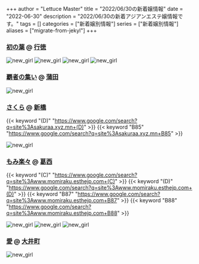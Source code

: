 +++
author = "Lettuce Master"
title = "2022/06/30の新着嬢情報"
date = "2022-06-30"
description = "2022/06/30の新着アジアンエステ嬢情報です。"
tags = []
categories = ["新着嬢別情報"]
series = ["新着嬢別情報"]
aliases = ["migrate-from-jekyl"]
+++
### [初の葉](http://gyotokuest.xyz/) @ [行徳](/post/gyotoku)


![new_girl](https://i.imgur.com/0eeNOkQ.jpeg)
![new_girl](https://i.imgur.com/2aQ8gI5.jpeg)
![new_girl](https://i.imgur.com/1hSzEok.jpeg)
![new_girl](https://i.imgur.com/Jgt2Z9J.jpeg)
### [覇者の集い](https://hasyanotsudoi.jpn.cm/) @ [蒲田](/post/kamata)


![new_girl](https://hasyanotsudoi.jpn.cm/photos/202206/220629125111a19.jpeg)
### [さくら](https://sakuraa.xyz.mn/) @ [新橋](/post/sinbashi)
{{< keyword "(D)" "https://www.google.com/search?q=site%3Asakuraa.xyz.mn+(D)" >}} {{< keyword "B85" "https://www.google.com/search?q=site%3Asakuraa.xyz.mn+B85" >}} 

![new_girl](https://sakuraa.xyz.mn/photos/sites/61/2022/06/2022062904041514.jpg_300X450.jpg)
### [もみ楽々](http://www.momiraku.esthejp.com/) @ [葛西](/post/kasai)
{{< keyword "(C)" "https://www.google.com/search?q=site%3Awww.momiraku.esthejp.com+(C)" >}} {{< keyword "(D)" "https://www.google.com/search?q=site%3Awww.momiraku.esthejp.com+(D)" >}} {{< keyword "B87" "https://www.google.com/search?q=site%3Awww.momiraku.esthejp.com+B87" >}} {{< keyword "B88" "https://www.google.com/search?q=site%3Awww.momiraku.esthejp.com+B88" >}} 

![new_girl](https://i.imgur.com/TKiBrxE.jpeg)
![new_girl](https://i.imgur.com/DL1LrHf.jpeg)
![new_girl](https://i.imgur.com/bC023OQ.jpeg)
### [愛](https://nekonoheya.ests.jp/) @ [大井町](/post/oimachi)


![new_girl](https://nekonoheya.ests.jp/photos/sites/51/2022/06/202206301048237.jpg_320X480.jpg)
